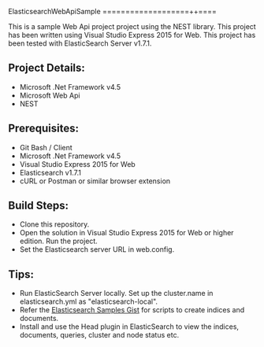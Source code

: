 ElasticsearchWebApiSample
===================++====

This is a sample Web Api project project using the NEST library. This project has been written using Visual Studio Express 2015 for Web. This project has been tested with ElasticSearch Server v1.7.1.

Project Details:
----------------
- Microsoft .Net Framework v4.5
- Microsoft Web Api
- NEST

Prerequisites:
--------------
- Git Bash / Client
- Microsoft .Net Framework v4.5
- Visual Studio Express 2015 for Web
- Elasticsearch v1.7.1
- cURL or Postman or similar browser extension

Build Steps: 
------------
- Clone this repository.
- Open the solution in Visual Studio Express 2015 for Web or higher edition. Run the project.
- Set the Elasticsearch server URL in web.config.

Tips:
-----
- Run ElasticSearch Server locally. Set up the cluster.name in elasticsearch.yml as "elasticsearch-local".
- Refer the [Elasticsearch Samples Gist](https://gist.github.com/rajanm/3fdbc7999f0120ce5e87) for scripts
to create indices and documents.
- Install and use the Head plugin in ElasticSearch to view the indices, documents, queries, cluster and node status etc.
